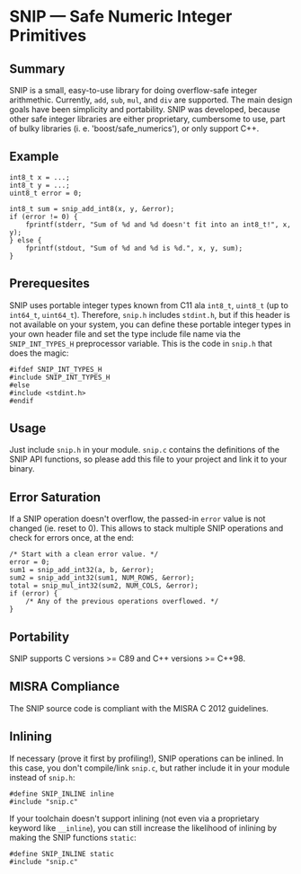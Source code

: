 SNIP — Safe Numeric Integer Primitives
======================================

Summary
-------

SNIP is a small, easy-to-use library for doing overflow-safe integer arithmethic. Currently, `add`, `sub`, `mul`, and `div` are supported. The main design goals have been simplicity and portability. SNIP was developed, because other safe integer libraries are either proprietary, cumbersome to use, part of bulky libraries (i. e. 'boost/safe_numerics'), or only support C++.

Example
-------

    int8_t x = ...;
    int8_t y = ...;
    uint8_t error = 0;

    int8_t sum = snip_add_int8(x, y, &error);
    if (error != 0) {
        fprintf(stderr, "Sum of %d and %d doesn't fit into an int8_t!", x, y);
    } else {
        fprintf(stdout, "Sum of %d and %d is %d.", x, y, sum);
    }


Prerequesites
-------------

SNIP uses portable integer types known from C11 ala `int8_t`, `uint8_t` (up to `int64_t`, `uint64_t`). Therefore, `snip.h` includes `stdint.h`, but if this header is not available on your system, you can define these portable integer types in your own header file and set the type include file name via the `SNIP_INT_TYPES_H` preprocessor variable. This is the code in `snip.h` that does the magic:

    #ifdef SNIP_INT_TYPES_H
    #include SNIP_INT_TYPES_H
    #else
    #include <stdint.h>
    #endif


Usage
-----

Just include `snip.h` in your module. `snip.c` contains the definitions of the SNIP API functions, so please add this file to your project and link it to your binary.


Error Saturation
----------------

If a SNIP operation doesn't overflow, the passed-in `error` value is not changed (ie. reset to 0). This allows to stack multiple SNIP operations and check for errors once, at the end:

    /* Start with a clean error value. */
    error = 0;
    sum1 = snip_add_int32(a, b, &error);
    sum2 = snip_add_int32(sum1, NUM_ROWS, &error);
    total = snip_mul_int32(sum2, NUM_COLS, &error);
    if (error) {
        /* Any of the previous operations overflowed. */
    }


Portability
-----------

SNIP supports C versions >= C89 and C++ versions >= C++98.


MISRA Compliance
----------------

The SNIP source code is compliant with the MISRA C 2012 guidelines.


Inlining
--------

If necessary (prove it first by profiling!), SNIP operations can be inlined. In this case, you don't compile/link `snip.c`, but rather include it in your module instead of `snip.h`:

    #define SNIP_INLINE inline
    #include "snip.c"

If your toolchain doesn't support inlining (not even via a proprietary keyword like `__inline`), you can still increase the likelihood of inlining by making the SNIP functions `static`:

    #define SNIP_INLINE static
    #include "snip.c"
